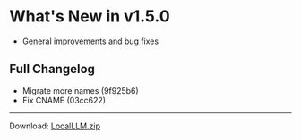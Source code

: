 # What's New in v1.5.0

- General improvements and bug fixes

## Full Changelog
- Migrate more names (9f925b6)
- Fix CNAME (03cc622)

---
Download: [LocalLLM.zip](https://github.com/zats/local-llm/releases/download/v1.5.0/LocalLLM.zip)
